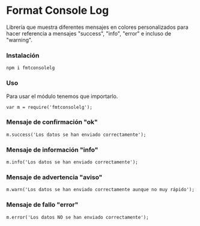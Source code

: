 # Format Console Log

Librería que muestra diferentes mensajes en colores personalizados para hacer referencia a mensajes "success", "info", "error" e incluso de "warning".

### Instalación

```
npm i fmtconsolelg
```

### Uso

Para usar el módulo tenemos que importarlo.

```
var m = require('fmtconsolelg');
```

### Mensaje de confirmación "ok"

```
m.success('Los datos se han enviado correctamente');
```

### Mensaje de información "info"

```
m.info('Los datos se han enviado correctamente');
```

### Mensaje de advertencia "aviso"

```
m.warn('Los datos se han enviado correctamente aunque no muy rápido');
```

### Mensaje de fallo "error"

```
m.error('Los datos NO se han enviado correctamente');
```
